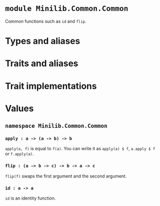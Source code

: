 # `module Minilib.Common.Common`

Common functions such as `id` and `flip`.

# Types and aliases

# Traits and aliases

# Trait implementations

# Values

## `namespace Minilib.Common.Common`

### `apply : a -> (a -> b) -> b`

`apply(a, f)` is equal to `f(a)`.
You can write it as `apply(a) $ f`, `a.apply $ f` or `f.apply(a)`.

### `flip : (a -> b -> c) -> b -> a -> c`

`flip(f)` swaps the first argument and the second argument.

### `id : a -> a`

`id` is an identity function.